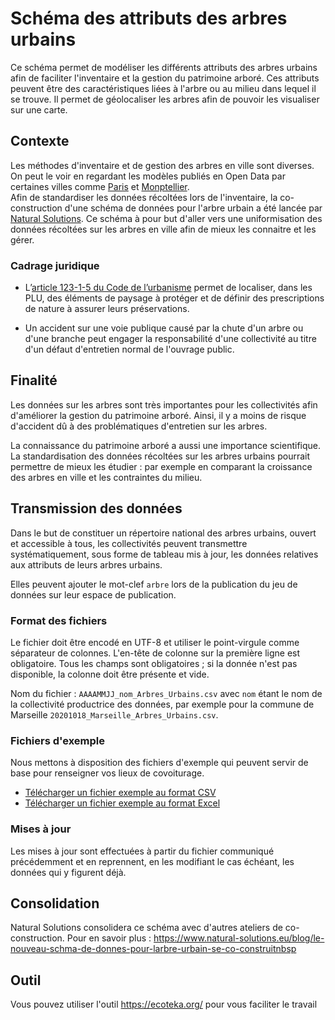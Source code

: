 # Schéma des attributs des arbres urbains

Ce schéma permet de modéliser les différents attributs des arbres urbains afin de faciliter l'inventaire et la gestion du patrimoine arboré. Ces attributs peuvent être des caractéristiques liées à l'arbre ou au milieu dans lequel il se trouve. Il permet de géolocaliser les arbres afin de pouvoir les visualiser sur une carte. 

## Contexte

Les méthodes d'inventaire et de gestion des arbres en ville sont diverses. On peut le voir en regardant les modèles publiés en Open Data par certaines villes comme [Paris](https://opendata.paris.fr/explore/dataset/les-arbres/information/?disjunctive.typeemplacement&disjunctive.arrondissement&disjunctive.libellefrancais&disjunctive.genre&disjunctive.espece&disjunctive.varieteoucultivar&disjunctive.stadedeveloppement&disjunctive.remarquable) et [Monptellier](https://data.montpellier3m.fr/dataset/arbres-dalignement-de-montpellier).  
Afin de standardiser les données récoltées lors de l'inventaire, la co-construction d'une schéma de données pour l'arbre urbain a été lancée par [Natural Solutions](https://www.natural-solutions.eu/qui-sommes-nous). Ce schéma à pour but d'aller vers une uniformisation des données récoltées sur les arbres en ville afin de mieux les connaitre et les gérer.   

### Cadrage juridique

* L’[article 123-1-5 du Code de l’urbanisme](https://www.legifrance.gouv.fr/codes/id/LEGIARTI000031105321/2015-08-19/) permet de localiser, dans les PLU, des éléments de paysage à protéger et de définir des prescriptions de nature à assurer leurs préservations.

* Un accident sur une voie publique causé par la chute d'un arbre ou d'une branche peut engager la responsabilité d'une collectivité au titre d'un défaut d'entretien normal de l'ouvrage public.

## Finalité

Les données sur les arbres sont très importantes pour les collectivités afin d'améliorer la gestion du patrimoine arboré. Ainsi, il y a moins de risque d'accident dû à des problématiques d'entretien sur les arbres. 

La connaissance du patrimoine arboré a aussi une importance scientifique. La standardisation des données récoltées sur les arbres urbains pourrait permettre de mieux les étudier : par exemple en comparant la croissance des arbres en ville et les contraintes du milieu.  

## Transmission des données

Dans le but de constituer un répertoire national des arbres urbains, ouvert et accessible à tous, les collectivités peuvent transmettre systématiquement, sous forme de tableau mis à jour, les données relatives aux attributs de leurs arbres urbains.

Elles peuvent ajouter le mot-clef `arbre` lors de la publication du jeu de données sur leur espace de publication.

### Format des fichiers
Le fichier doit être encodé en UTF-8 et utiliser le point-virgule comme séparateur de colonnes. L'en-tête de colonne sur la première ligne est obligatoire. Tous les champs sont obligatoires ; si la donnée n'est pas disponible, la colonne doit être présente et vide.

Nom du fichier : `AAAAMMJJ_nom_Arbres_Urbains.csv` avec `nom` étant le nom de la collectivité productrice des données, par exemple pour la commune de Marseille `20201018_Marseille_Arbres_Urbains.csv`.

### Fichiers d'exemple
Nous mettons à disposition des fichiers d'exemple qui peuvent servir de base pour renseigner vos lieux de covoiturage.

- [Télécharger un fichier exemple au format CSV](https://github.com/NaturalSolutions/schema-arbre/blob/master/exemple-valide.csv)
- [Télécharger un fichier exemple au format Excel](https://github.com/NaturalSolutions/schema-arbre/blob/master/exemple-valide.xlsx)

### Mises à jour
Les mises à jour sont effectuées à partir du fichier communiqué précédemment et en reprennent, en les modifiant le cas échéant, les données qui y figurent déjà.

## Consolidation
Natural Solutions consolidera ce schéma avec d'autres ateliers de co-construction. Pour en savoir plus : https://www.natural-solutions.eu/blog/le-nouveau-schma-de-donnes-pour-larbre-urbain-se-co-construitnbsp

## Outil 
Vous pouvez utiliser l'outil https://ecoteka.org/ pour vous faciliter le travail

